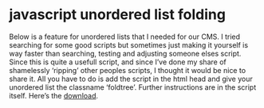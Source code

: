 <!--
  id: 279
  date: 2007-02-17T23:24:00
  modified: 2012-07-03T09:29:31
  slug: dhtml-list-fold
  type: post
  excerpt: <p>Below is a feature for unordered lists that I needed for our CMS. I tried searching for some good scripts but sometimes just making it yourself is way faster than searching, testing and adjusting someone elses script. Since this is quite a usefull script, and since I&#8217;ve done my share of shamelessly &#8216;ripping&#8217; other peoples [&hellip;]</p>
  categories: code, CSS, Javascript
  tags: CMS
  inCv: 
  inPortfolio: 
  dateFrom: 
  dateTo: 
-->

# javascript unordered list folding

<p>Below is a feature for unordered lists that I needed for our CMS. I tried searching for some good scripts but sometimes just making it yourself is way faster than searching, testing and adjusting someone elses script. Since this is quite a usefull script, and since I&#8217;ve done my share of shamelessly &#8216;ripping&#8217; other peoples scripts, I thought it would be nice to share it. All you have to do is add the script in the html head and give your unordered list the classname &#8216;foldtree&#8217;. Further instructions are in the script itself. Here&#8217;s the <a href="https://res.cloudinary.com/dn1rmdjs5/image/upload/v1566568756/rv/treefolder.zip">download</a>.</p>